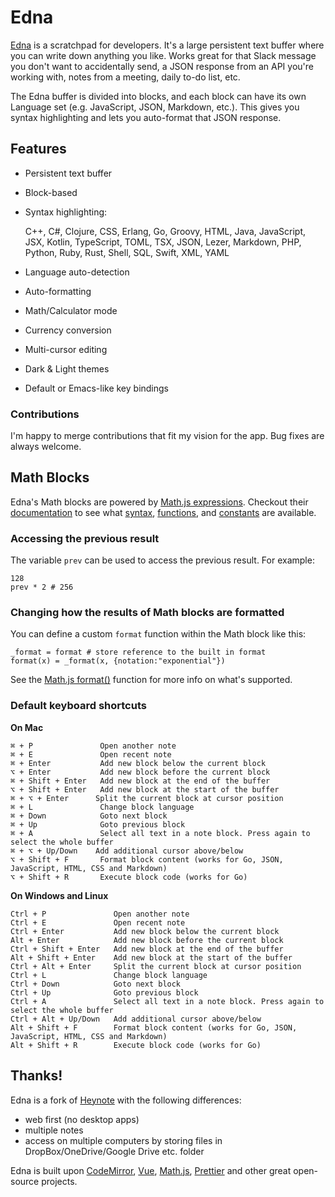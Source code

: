 # Edna

[Edna](https://edna.arslexis.io) is a scratchpad for developers. It's a large persistent text buffer where you can write down anything you like. Works great for that Slack message you don't want to accidentally send, a JSON response from an API you're working with, notes from a meeting, daily to-do list, etc.

The Edna buffer is divided into blocks, and each block can have its own Language set (e.g. JavaScript, JSON, Markdown, etc.). This gives you syntax highlighting and lets you auto-format that JSON response.

## Features

-   Persistent text buffer
-   Block-based
-   Syntax highlighting:

    C++, C#, Clojure, CSS, Erlang, Go, Groovy, HTML, Java, JavaScript, JSX, Kotlin, TypeScript, TOML, TSX, JSON, Lezer, Markdown, PHP, Python, Ruby, Rust, Shell, SQL, Swift, XML, YAML

-   Language auto-detection
-   Auto-formatting
-   Math/Calculator mode
-   Currency conversion
-   Multi-cursor editing
-   Dark & Light themes
-   Default or Emacs-like key bindings

### Contributions

I'm happy to merge contributions that fit my vision for the app. Bug fixes are always welcome.

## Math Blocks

Edna's Math blocks are powered by [Math.js expressions](https://mathjs.org/docs/expressions). Checkout their [documentation](https://mathjs.org/docs/) to see what [syntax](https://mathjs.org/docs/expressions/syntax.html), [functions](https://mathjs.org/docs/reference/functions.html), and [constants](https://mathjs.org/docs/reference/constants.html) are available.

### Accessing the previous result

The variable `prev` can be used to access the previous result. For example:

```
128
prev * 2 # 256
```

### Changing how the results of Math blocks are formatted

You can define a custom `format` function within the Math block like this:

```
_format = format # store reference to the built in format
format(x) = _format(x, {notation:"exponential"})
```

See the [Math.js format()](https://mathjs.org/docs/reference/functions/format.html) function for more info on what's supported.

### Default keyboard shortcuts

**On Mac**

```
⌘ + P               Open another note
⌘ + E               Open recent note
⌘ + Enter           Add new block below the current block
⌥ + Enter           Add new block before the current block
⌘ + Shift + Enter   Add new block at the end of the buffer
⌥ + Shift + Enter   Add new block at the start of the buffer
⌘ + ⌥ + Enter      Split the current block at cursor position
⌘ + L               Change block language
⌘ + Down            Goto next block
⌘ + Up              Goto previous block
⌘ + A               Select all text in a note block. Press again to select the whole buffer
⌘ + ⌥ + Up/Down    Add additional cursor above/below
⌥ + Shift + F       Format block content (works for Go, JSON, JavaScript, HTML, CSS and Markdown)
⌥ + Shift + R       Execute block code (works for Go)
```

**On Windows and Linux**

```
Ctrl + P               Open another note
Ctrl + E               Open recent note
Ctrl + Enter           Add new block below the current block
Alt + Enter            Add new block before the current block
Ctrl + Shift + Enter   Add new block at the end of the buffer
Alt + Shift + Enter    Add new block at the start of the buffer
Ctrl + Alt + Enter     Split the current block at cursor position
Ctrl + L               Change block language
Ctrl + Down            Goto next block
Ctrl + Up              Goto previous block
Ctrl + A               Select all text in a note block. Press again to select the whole buffer
Ctrl + Alt + Up/Down   Add additional cursor above/below
Alt + Shift + F        Format block content (works for Go, JSON, JavaScript, HTML, CSS and Markdown)
Alt + Shift + R        Execute block code (works for Go)
```

## Thanks!

Edna is a fork of [Heynote](https://github.com/heyman/heynote) with the following differences:
* web first (no desktop apps)
* multiple notes
* access on multiple computers by storing files in DropBox/OneDrive/Google Drive etc. folder

Edna is built upon [CodeMirror](https://codemirror.net/), [Vue](https://vuejs.org/), [Math.js](https://mathjs.org/), [Prettier](https://prettier.io/) and other great open-source projects.

